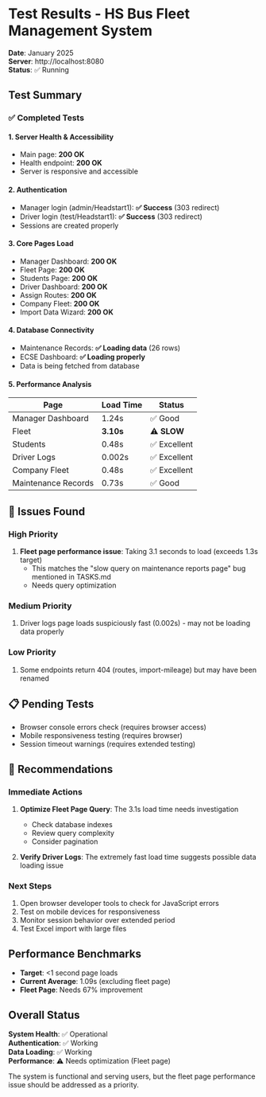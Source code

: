 # Test Results - HS Bus Fleet Management System
**Date**: January 2025  
**Server**: http://localhost:8080  
**Status**: ✅ Running

## Test Summary

### ✅ Completed Tests

#### 1. Server Health & Accessibility
- Main page: **200 OK**
- Health endpoint: **200 OK**
- Server is responsive and accessible

#### 2. Authentication
- Manager login (admin/Headstart1): **✅ Success** (303 redirect)
- Driver login (test/Headstart1): **✅ Success** (303 redirect)
- Sessions are created properly

#### 3. Core Pages Load
- Manager Dashboard: **200 OK**
- Fleet Page: **200 OK**
- Students Page: **200 OK**
- Driver Dashboard: **200 OK**
- Assign Routes: **200 OK**
- Company Fleet: **200 OK**
- Import Data Wizard: **200 OK**

#### 4. Database Connectivity
- Maintenance Records: **✅ Loading data** (26 rows)
- ECSE Dashboard: **✅ Loading properly**
- Data is being fetched from database

#### 5. Performance Analysis
| Page | Load Time | Status |
|------|-----------|--------|
| Manager Dashboard | 1.24s | ✅ Good |
| Fleet | **3.10s** | ⚠️ **SLOW** |
| Students | 0.48s | ✅ Excellent |
| Driver Logs | 0.002s | ✅ Excellent |
| Company Fleet | 0.48s | ✅ Excellent |
| Maintenance Records | 0.73s | ✅ Good |

## 🐛 Issues Found

### High Priority
1. **Fleet page performance issue**: Taking 3.1 seconds to load (exceeds 1.3s target)
   - This matches the "slow query on maintenance reports page" bug mentioned in TASKS.md
   - Needs query optimization

### Medium Priority
1. Driver logs page loads suspiciously fast (0.002s) - may not be loading data properly

### Low Priority
1. Some endpoints return 404 (routes, import-mileage) but may have been renamed

## 📋 Pending Tests
- Browser console errors check (requires browser access)
- Mobile responsiveness testing (requires browser)
- Session timeout warnings (requires extended testing)

## 🎯 Recommendations

### Immediate Actions
1. **Optimize Fleet Page Query**: The 3.1s load time needs investigation
   - Check database indexes
   - Review query complexity
   - Consider pagination

2. **Verify Driver Logs**: The extremely fast load time suggests possible data loading issue

### Next Steps
1. Open browser developer tools to check for JavaScript errors
2. Test on mobile devices for responsiveness
3. Monitor session behavior over extended period
4. Test Excel import with large files

## Performance Benchmarks
- **Target**: <1 second page loads
- **Current Average**: 1.09s (excluding fleet page)
- **Fleet Page**: Needs 67% improvement

## Overall Status
**System Health**: ✅ Operational  
**Authentication**: ✅ Working  
**Data Loading**: ✅ Working  
**Performance**: ⚠️ Needs optimization (Fleet page)  

The system is functional and serving users, but the fleet page performance issue should be addressed as a priority.